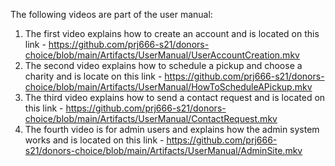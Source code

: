 The following videos are part of the user manual:

1. The first video explains how to create an account and is located on this link - https://github.com/prj666-s21/donors-choice/blob/main/Artifacts/UserManual/UserAccountCreation.mkv
2. The second video explains how to schedule a pickup and choose a charity and is locate on this link - https://github.com/prj666-s21/donors-choice/blob/main/Artifacts/UserManual/HowToScheduleAPickup.mkv
3. The third video explains how to send a contact request and is located on this link - https://github.com/prj666-s21/donors-choice/blob/main/Artifacts/UserManual/ContactRequest.mkv
4. The fourth video is for admin users and explains how the admin system works and is located on this link - https://github.com/prj666-s21/donors-choice/blob/main/Artifacts/UserManual/AdminSite.mkv
